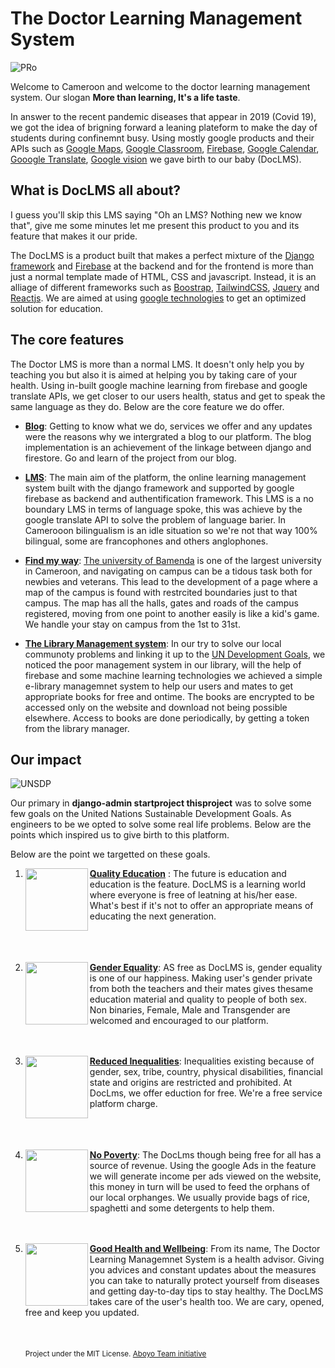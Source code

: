 # The Doctor Learning Management System
![PRo](https://user-images.githubusercontent.com/71908316/159811642-e097f7da-5e31-41e7-8900-9be264c7098e.png)


Welcome to Cameroon and welcome to the doctor learning management system. Our slogan **More than learning, It's a life taste**. 

In answer to the recent pandemic diseases that appear in 2019 (Covid 19), we got the idea of brigning forward a leaning plateform to make the day of students during confinemnt busy. Using mostly google products and their APIs such as [Google Maps](https://maps.google.com/), [Google Classroom](https://classroom.google.com/), [Firebase](https://firebase.google.com/), [Google Calendar](https://calendar.google.com/), [Gooogle Translate](http://translate.google.com/), [Google vision](http://vision.googleapis.com/) we gave birth to our baby (DocLMS). 

## What is DocLMS all about?
I guess you'll skip this LMS saying "Oh an LMS? Nothing new we know that", give me some minutes let me present this product to you and its feature that makes it our pride.

The DocLMS is a product built that makes a perfect mixture of the [Django framework](https://docs.djangoproject.com/) and [Firebase](https://firebase.google.com/) at the backend and for the frontend is more than just a normal template made of HTML, CSS and javascript. Instead, it is an alliage of different frameworks such as [Boostrap](https://getbootstrap.com/), [TailwindCSS](https://tailwindcss.com/), [Jquery](https://jquery.com/) and [Reactjs](https://reactjs.org/). We are aimed at using [google technologies](https://developers.google.com/products) to get an optimized solution for education.

## The core features
The Doctor LMS is more than a normal LMS. It doesn't only help you by teaching you but also it is aimed at helping you by taking care of your health. Using in-built google machine learning from firebase and google translate APIs, we get closer to our users health, status and get to speak the same language as they do. Below are the core feature we do offer.

- **[Blog](https://doc-lms.herokuapp.com/blog)**: Getting to know what we do, services we offer and any updates were the reasons why we intergrated a blog to our platform. The blog implementation is an achievement of the linkage between django and firestore. Go and learn of the project from our blog.

- **[LMS](https://doc-lms.herokuapp.com/)**: The main aim of the platform, the online learning management system built with the django framework and supported by google firebase as backend and authentification framework. This LMS is a no boundary LMS in terms of language spoke, this was achieve by the google translate API to solve the problem of language barier. In Camerooon bilingualism is an idle situation so we're not that way 100% bilingual, some are francophones and others anglophones. 
 
- **[Find my way](https://doc-lms.herokuapp.com/maps/index/)**: [The university of Bamenda](#) is one of the largest university in Cameroon, and navigating on campus can be a tidous task both for newbies and veterans. This lead to the development of a page where a map of the campus is found with restrcited boundaries just to that campus. The map has all the halls, gates and roads of the campus registered, moving from one point to another easily is like a kid's game. We handle your stay on campus from the 1st to 31st.

- **[The Library Management system](https://doc-lms.herokuapp.com)**: In our try to solve our local communoty problems and linking it up to the [UN Development Goals](https://sdgs.un.org/goals), we noticed the poor management system in our library, will the help of firebase and some machine learning technologies we achieved a simple e-library managemnet system to help our users and mates to get appropriate books for free and ontime. The books are encrypted to be accessed only on the website and download not being possible elsewhere. Access to books are done periodically, by getting a token from the library manager.

## Our impact
![UNSDP](https://sdgaruba.com/pages/wp-content/uploads/2021/09/SDG-Website-Loop-2.gif)

Our primary in **django-admin startproject thisproject** was to solve some few goals on the United Nations Sustainable Development Goals. As engineers to be we opted to solve some real life problems. Below are the points which inspired us to give birth to this platform.

Below are the point we targetted on these goals.

1. **[Quality Education](https://sdg-tracker.org/quality-education)** : <img src="https://static.wixstatic.com/media/e55088_8510ee57b2cf47239bfe9bf9fe0f2643~mv2.gif" width="100px" height="100px" align="left">The future is education and education is the feature. DocLMS is a learning world where everyone is free of leatning at his/her ease. What's best if it's not to offer an appropriate means of educating the next generation. <br><br><br><br>


2. **[Gender Equality](https://sdg-tracker.org/gender-equality)**: <img src="https://www.aperam.com/sites/default/files/images/E_GIF_05.gif" width="100px" height="100px" align="left"> AS free as DocLMS is, gender equality is one of our happiness. Making user's gender private from both the teachers and their mates gives thesame   education material and quality to people of both sex. Non binaries, Female, Male and Transgender are welcomed and encouraged to our platform. <br><br><br>

3. **[Reduced Inequalities](https://sdg-tracker.org/inequality)**:<img src="https://www.un.org/sites/un2.un.org/files/field/image/e_gif_10.gif" width="100px" height="100px" align="left">
Inequalities existing because of gender, sex, tribe, country, physical disabilities, financial state and origins are restricted and prohibited. At DocLms, we offer eduction for free. We're a free service platform charge.<br><br><br><br>

4. **[No Poverty](https://sdg-tracker.org/no-poverty)**:<img src="https://bumbukucreatives.com/wp-content/uploads/2020/06/1-no-poverty.gif" width="100px" height="100px" align="left">
The DocLms though being free for all has a source of revenue. Using the google Ads in the feature we will generate income per ads viewed on the website, this money in turn will be used to feed the orphans of our local orphanges. We usually provide bags of rice, spaghetti and some detergents to help them. <br><br><br>

5. **[Good Health and Wellbeing](https://sdg-tracker.org/no-poverty)**:<img src="https://i0.wp.com/www.un.org/sustainabledevelopment/wp-content/uploads/2019/02/SDG-3.gif?ssl=1" width="100px" height="100px" align="left">
From its name, The Doctor Learning Managemnet System is a health advisor. Giving you advices and constant updates about the measures you can take to naturally protect yourself from diseases and getting day-to-day tips to stay healthy. The DocLMS takes care of the user's health too. We are cary, opened, free and keep you updated.<br><br><br><br>
<sub float="right" align="right">Project under the MIT License. [Aboyo Team initiative](https://github.com/SolutionChallenge2022)</sub>
